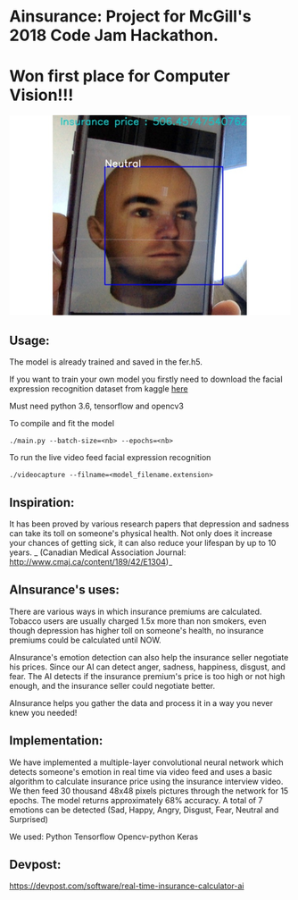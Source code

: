 # Ainsurance: Project for McGill's 2018 Code Jam Hackathon. 
# Won first place for Computer Vision!!!
![image_test](https://github.com/Ruiguo124/Ainsurance/blob/master/gallery.jpg)

## Usage:
The model is already trained and saved in the fer.h5. 

If you want to train your own model you firstly need to download the facial expression recognition dataset from kaggle [here](https://www.kaggle.com/c/challenges-in-representation-learning-facial-expression-recognition-challenge/data)

Must need python 3.6, tensorflow and opencv3

To compile and fit the model

```console
./main.py --batch-size=<nb> --epochs=<nb>
```
  
To run the live video feed facial expression recognition
```console
./videocapture --filname=<model_filename.extension>
```


## Inspiration: 

It has been proved by various research papers that depression and sadness can take its toll on someone's physical health. Not only does it increase your chances of getting sick, it can also reduce your lifespan by up to 10 years. _ (Canadian Medical Association Journal: http://www.cmaj.ca/content/189/42/E1304)_

## AInsurance's uses: 

There are various ways in which insurance premiums are calculated. Tobacco users are usually charged 1.5x more than non smokers, even though depression has higher toll on someone's health, no insurance premiums could be calculated until NOW.

AInsurance's emotion detection can also help the insurance seller negotiate his prices. Since our AI can detect anger, sadness, happiness, disgust, and fear. The AI detects if the insurance premium's price is too high or not high enough, and the insurance seller could negotiate better.

AInsurance helps you gather the data and process it in a way you never knew you needed!

## Implementation: 

We have implemented a multiple-layer convolutional neural network which detects someone's emotion in real time via video feed and uses a basic algorithm to calculate insurance price using the insurance interview video. We then feed 30 thousand 48x48 pixels pictures through the network for 15 epochs. The model returns approximately 68% accuracy. A total of 7 emotions can be detected (Sad, Happy, Angry, Disgust, Fear, Neutral and Surprised)

We used: Python Tensorflow Opencv-python Keras

## Devpost: 
https://devpost.com/software/real-time-insurance-calculator-ai
